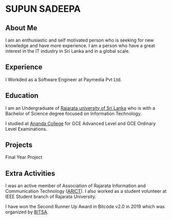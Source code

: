 # SUPUN SADEEPA

## About Me

I am an enthusiastic and self motivated person who is seeking for new knowledge and have more experience. I am a person who have a great interest in the IT industry in Sri Lanka and in a global scale.

## Experience

I Workded as a Software Engineer at Paymedia Pvt Ltd.

## Education

I am an Undergraduate of [Rajarata university of Sri Lanka](http://www.rjt.ac.lk/) who is with a Bachelor of Science degree focused on Information Technology.

I studied at [Ananda College](https://www.facebook.com/anandacollege) for GCE Advanced Level and GCE Ordinary Level Examinations.

## Projects

Final Year Project

## Extra Activities

I was an active member of Association of Rajarata Information and Communication Technology ([ARICT](https://www.facebook.com/groups/arict)). I also worked as a student volunteer at IEEE Student branch of Rajarata University.

I have won the Second Runner Up Award in Bitcode v2.0 in 2019 which was organized by [BITSA](#).

